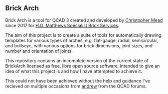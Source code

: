 ## Brick Arch

Brick Arch is a tool for QCAD 3 created and developed by
[Christopher Mead](https://mead.one/cv.htm) since 2017 for 
[H.G. Matthews Specialist Brick Services](https://www.hgmatthews.com/specialist-brick-services/).

The aim of this project is to create a suite of tools for automatically drawing
templates for various types of arches, e.g. flat-gauge, radial, semicircular,
and bullseye, with various options for brick dimensions, joint sizes, and number
and orientation of joints.

This repository contains an incomplete version of the current state of BrickArch
licensed as free, libre open source software, intended to give an idea of what
this project is and how I have attempted to achieve it.

This could not have been achieved without the help and guidance I've recieved on
multiple occasions from [andrew](https://qcad.org/rsforum/memberlist.php?mode=viewprofile&u=2)
from the QCAD forums.
